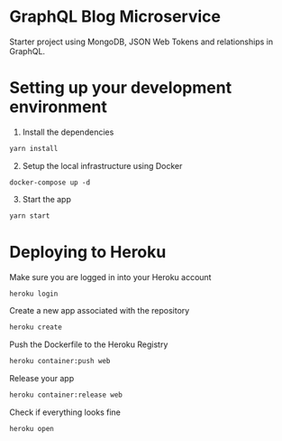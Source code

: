 # GraphQL Blog Microservice

Starter project using MongoDB, JSON Web Tokens and relationships in GraphQL.

# Setting up your development environment

1. Install the dependencies

```sh
yarn install
```

2. Setup the local infrastructure using Docker

```
docker-compose up -d
```

3. Start the app

```sh
yarn start
```

# Deploying to Heroku

Make sure you are logged in into your Heroku account

```sh
heroku login
```

Create a new app associated with the repository

```sh
heroku create
```

Push the Dockerfile to the Heroku Registry

```sh
heroku container:push web
```

Release your app

```sh
heroku container:release web
```

Check if everything looks fine

```sh
heroku open
```

